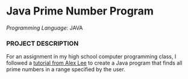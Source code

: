 # Java Prime Number Program

*Programming Language*: JAVA

### PROJECT DESCRIPTION

For an assignment in my high school computer programming class, I followed a [tutorial from Alex Lee](https://www.youtube.com/watch?v=Hk9n0cWE2OI) to create a Java program that finds all prime numbers in a range specified by the user.